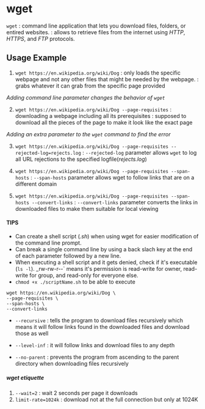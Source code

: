 # wget

`wget`
: command line application that lets you download files, folders, or entired websites.
: allows to retrieve files from the internet using _HTTP_, _HTTPS_, and _FTP_ protocols.

## Usage Example

1. `wget https://en.wikipedia.org/wiki/Dog`
: only loads the specific webpage and not any other files that might be needed by the webpage.
: grabs whatever it can grab from the specific page provided

_Adding command line parameter changes the behavior of `wget`_

2. `wget https://en.wikipedia.org/wiki/Dog --page-requisites`
: downloading a webpage including all its prerequisites
: supposed to download all the pieces of the page to make it look like the exact page

_Adding an extra parameter to the `wget` command to find the error_

3. `wget https://en.wikipedia.org/wiki/Dog --page-requisites --rejected-log=rejects.log`
: `--rejected-log` parameter allows `wget` to log all URL rejections to the specified logfile(_rejects.log_)

4. `wget https://en.wikipedia.org/wiki/Dog --page-requisites --span-hosts`
: `--span-hosts` parameter allows wget to follow links that are on a different domain

5. `wget https://en.wikipedia.org/wiki/Dog --page-requisites --span-hosts --convert-links`
: `--convert-links` parameter converts the links in downloaded files to make them suitable for local viewing

#### **TIPS**

- Can create a shell script (_.sh_) when using wget for easier modification of the command line prompt. 
- Can break a single command line by using a back slach key at the end of each parameter followed by a new line.
- When executing a shell script and it gets denied, check if it's executable (`ls -l`). _rw-rw-r--` means it's permission is read-write for owner, read-write for group, and read-only for everyone else. 
- `chmod +x ./scriptName.sh` to be able to execute
```
wget https://en.wikipedia.org/wiki/Dog \
--page-requisites \
--span-hosts \
--convert-links
```

- `--recursive`
: tells the program to download files recursively which means it will follow links found in the downloaded files and download those as well

- `--level-inf`
: it will follow links and download files to any depth
- `--no-parent`
: prevents the program from ascending to the parent directory when downloading files recursively

##### wget etiquette
1. `--wait=2`
: wait 2 seconds per page it downloads
2. `limit-rate=1024k`
: download not at the full connection but only at 1024K

